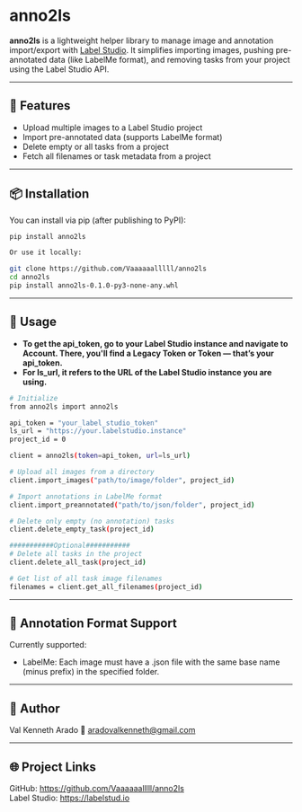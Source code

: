 # anno2ls

**anno2ls** is a lightweight helper library to manage image and annotation import/export with [Label Studio](https://labelstud.io/). It simplifies importing images, pushing pre-annotated data (like LabelMe format), and removing tasks from your project using the Label Studio API.

---

## 🔧 Features

- Upload multiple images to a Label Studio project
- Import pre-annotated data (supports LabelMe format)
- Delete empty or all tasks from a project
- Fetch all filenames or task metadata from a project

---

## 📦 Installation

You can install via pip (after publishing to PyPI):

```bash
pip install anno2ls

Or use it locally:

git clone https://github.com/Vaaaaaalllll/anno2ls
cd anno2ls
pip install anno2ls-0.1.0-py3-none-any.whl
```

---

## 🧠 Usage
* **To get the api_token, go to your Label Studio instance and navigate to Account. There, you'll find a Legacy Token or Token — that’s your api_token.**
* **For ls_url, it refers to the URL of the Label Studio instance you are using.**

```bash
# Initialize
from anno2ls import anno2ls

api_token = "your_label_studio_token"
ls_url = "https://your.labelstudio.instance"
project_id = 0

client = anno2ls(token=api_token, url=ls_url)

# Upload all images from a directory
client.import_images("path/to/image/folder", project_id)

# Import annotations in LabelMe format
client.import_preannotated("path/to/json/folder", project_id)

# Delete only empty (no annotation) tasks
client.delete_empty_task(project_id)

###########Optional###########
# Delete all tasks in the project
client.delete_all_task(project_id)

# Get list of all task image filenames
filenames = client.get_all_filenames(project_id)
```

---

## 📝 Annotation Format Support
Currently supported:
* LabelMe: Each image must have a .json file with the same base name (minus prefix) in the specified folder.
  
---

## 👤 Author
Val Kenneth Arado
📧 aradovalkenneth@gmail.com

---

## 🌐 Project Links
GitHub: https://github.com/Vaaaaaalllll/anno2ls  
Label Studio: https://labelstud.io


